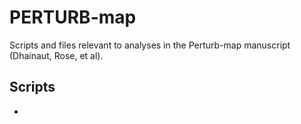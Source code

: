 # PERTURB-map

Scripts and files relevant to analyses in the Perturb-map manuscript (Dhainaut, Rose, et al). 

## Scripts

* 
